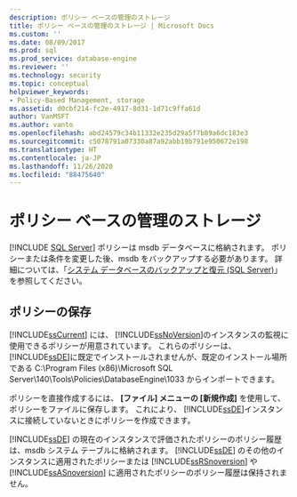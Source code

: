 ```yaml
---
description: ポリシー ベースの管理のストレージ
title: ポリシー ベースの管理のストレージ | Microsoft Docs
ms.custom: ''
ms.date: 08/09/2017
ms.prod: sql
ms.prod_service: database-engine
ms.reviewer: ''
ms.technology: security
ms.topic: conceptual
helpviewer_keywords:
- Policy-Based Management, storage
ms.assetid: d0cbf214-fc2e-4917-8d31-1d71c9ffa61d
author: VanMSFT
ms.author: vanto
ms.openlocfilehash: abd24579c34b11332e235d29a5f7b89a6dc183e3
ms.sourcegitcommit: c5078791a07330a87a92abb19b791e950672e198
ms.translationtype: HT
ms.contentlocale: ja-JP
ms.lasthandoff: 11/26/2020
ms.locfileid: "88475640"
---
```

# <a name="policy-based-management-storage"></a>ポリシー ベースの管理のストレージ
 [!INCLUDE [SQL Server](../../includes/applies-to-version/sqlserver.md)]
  ポリシーは msdb データベースに格納されます。 ポリシーまたは条件を変更した後、msdb をバックアップする必要があります。 詳細については、「[システム データベースのバックアップと復元 &#40;SQL Server&#41;](../../relational-databases/backup-restore/back-up-and-restore-of-system-databases-sql-server.md)」を参照してください。  
  
## <a name="storing-policies"></a>ポリシーの保存  
 [!INCLUDE[ssCurrent](../../includes/sscurrent-md.md)] には、 [!INCLUDE[ssNoVersion](../../includes/ssnoversion-md.md)]のインスタンスの監視に使用できるポリシーが用意されています。 これらのポリシーは、[!INCLUDE[ssDE](../../includes/ssde-md.md)]に既定でインストールされませんが、既定のインストール場所である C:\Program Files (x86)\Microsoft SQL Server\140\Tools\Policies\DatabaseEngine\1033 からインポートできます。  
  
 ポリシーを直接作成するには、 **[ファイル] メニューの [新規作成]** を使用して、ポリシーをファイルに保存します。 これにより、 [!INCLUDE[ssDE](../../includes/ssde-md.md)]インスタンスに接続していないときにポリシーを作成できます。  
  
 [!INCLUDE[ssDE](../../includes/ssde-md.md)] の現在のインスタンスで評価されたポリシーのポリシー履歴は、msdb システム テーブルに格納されます。 [!INCLUDE[ssDE](../../includes/ssde-md.md)] のその他のインスタンスに適用されたポリシーまたは [!INCLUDE[ssRSnoversion](../../includes/ssrsnoversion-md.md)] や [!INCLUDE[ssASnoversion](../../includes/ssasnoversion-md.md)] に適用されたポリシーのポリシー履歴は保持されません。  
  
  
